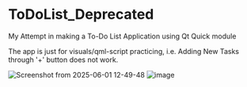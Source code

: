 # ToDoList_Deprecated
My Attempt in making a To-Do List Application using Qt Quick module

The app is just for visuals/qml-script practicing, i.e. Adding New Tasks through '+' button does not work.

![Screenshot from 2025-06-01 12-49-48](https://github.com/user-attachments/assets/e9fa8e71-5819-4cee-b07b-3e71841c5e05)  ![image](https://github.com/user-attachments/assets/efe51012-bf9d-4b5c-9fec-6ad88dd00895)


